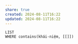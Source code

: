 ```yaml
---
share: true
created: 2024-08-11T16:22
updated: 2024-08-11T16:22
---
```

```dataview
LIST
WHERE contains(khái-niệm, [[]])
```